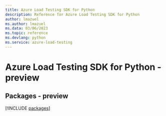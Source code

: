 ```yaml
---
title: Azure Load Testing SDK for Python
description: Reference for Azure Load Testing SDK for Python
author: lmazuel
ms.author: lmazuel
ms.data: 03/06/2023
ms.topic: reference
ms.devlang: python
ms.service: azure-load-testing
---
```

# Azure Load Testing SDK for Python - preview
## Packages - preview
[!INCLUDE [packages](load-testing-index.md)]